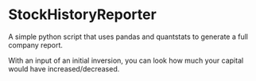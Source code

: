 # StockHistoryReporter
A simple python script that uses pandas and quantstats to generate a full company report.

With an input of an initial inversion, you can look how much your capital would have increased/decreased.
